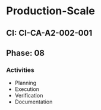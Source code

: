 # Production-Scale

## CI: CI-CA-A2-002-001
## Phase: 08

### Activities
- Planning
- Execution
- Verification
- Documentation
